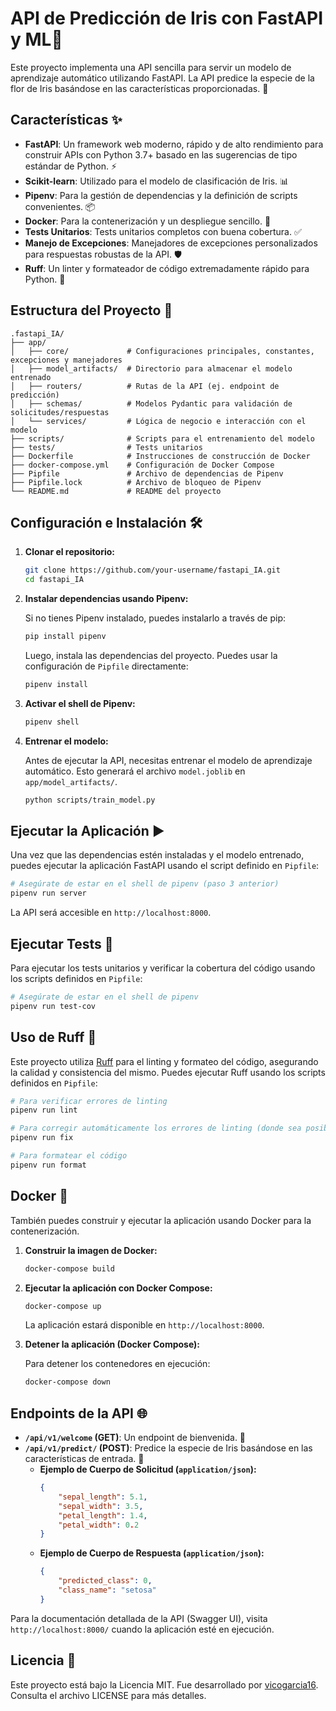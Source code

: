 # API de Predicción de Iris con FastAPI y ML🌸

Este proyecto implementa una API sencilla para servir un modelo de aprendizaje automático utilizando FastAPI. La API predice la especie de la flor de Iris basándose en las características proporcionadas. 🚀

## Características ✨

-   **FastAPI**: Un framework web moderno, rápido y de alto rendimiento para construir APIs con Python 3.7+ basado en las sugerencias de tipo estándar de Python. ⚡
-   **Scikit-learn**: Utilizado para el modelo de clasificación de Iris. 📊
-   **Pipenv**: Para la gestión de dependencias y la definición de scripts convenientes. 📦
-   **Docker**: Para la contenerización y un despliegue sencillo. 🐳
-   **Tests Unitarios**: Tests unitarios completos con buena cobertura. ✅
-   **Manejo de Excepciones**: Manejadores de excepciones personalizados para respuestas robustas de la API. 🛡️
-   **Ruff**: Un linter y formateador de código extremadamente rápido para Python. 🧹

## Estructura del Proyecto 📁

```
.fastapi_IA/
├── app/
│   ├── core/             # Configuraciones principales, constantes, excepciones y manejadores
│   ├── model_artifacts/  # Directorio para almacenar el modelo entrenado
│   ├── routers/          # Rutas de la API (ej. endpoint de predicción)
│   ├── schemas/          # Modelos Pydantic para validación de solicitudes/respuestas
│   └── services/         # Lógica de negocio e interacción con el modelo
├── scripts/              # Scripts para el entrenamiento del modelo
├── tests/                # Tests unitarios
├── Dockerfile            # Instrucciones de construcción de Docker
├── docker-compose.yml    # Configuración de Docker Compose
├── Pipfile               # Archivo de dependencias de Pipenv
├── Pipfile.lock          # Archivo de bloqueo de Pipenv
└── README.md             # README del proyecto
```

## Configuración e Instalación 🛠️

1.  **Clonar el repositorio:**

    ```bash
    git clone https://github.com/your-username/fastapi_IA.git
    cd fastapi_IA
    ```

2.  **Instalar dependencias usando Pipenv:**

    Si no tienes Pipenv instalado, puedes instalarlo a través de pip:
    ```bash
    pip install pipenv
    ```

    Luego, instala las dependencias del proyecto. Puedes usar la configuración de `Pipfile` directamente:
    ```bash
    pipenv install
    ```

3.  **Activar el shell de Pipenv:**

    ```bash
    pipenv shell
    ```

4.  **Entrenar el modelo:**

    Antes de ejecutar la API, necesitas entrenar el modelo de aprendizaje automático. Esto generará el archivo `model.joblib` en `app/model_artifacts/`.
    ```bash
    python scripts/train_model.py
    ```

## Ejecutar la Aplicación ▶️

Una vez que las dependencias estén instaladas y el modelo entrenado, puedes ejecutar la aplicación FastAPI usando el script definido en `Pipfile`:

```bash
# Asegúrate de estar en el shell de pipenv (paso 3 anterior)
pipenv run server
```

La API será accesible en `http://localhost:8000`.

## Ejecutar Tests 🧪

Para ejecutar los tests unitarios y verificar la cobertura del código usando los scripts definidos en `Pipfile`:

```bash
# Asegúrate de estar en el shell de pipenv
pipenv run test-cov
```

## Uso de Ruff 🐶

Este proyecto utiliza [Ruff](https://beta.ruff.rs/docs/) para el linting y formateo del código, asegurando la calidad y consistencia del mismo. Puedes ejecutar Ruff usando los scripts definidos en `Pipfile`:

```bash
# Para verificar errores de linting
pipenv run lint

# Para corregir automáticamente los errores de linting (donde sea posible)
pipenv run fix

# Para formatear el código
pipenv run format
```

## Docker 🐳

También puedes construir y ejecutar la aplicación usando Docker para la contenerización.

1.  **Construir la imagen de Docker:**

    ```bash
    docker-compose build
    ```

2.  **Ejecutar la aplicación con Docker Compose:**

    ```bash
    docker-compose up
    ```

    La aplicación estará disponible en `http://localhost:8000`.

3.  **Detener la aplicación (Docker Compose):**

    Para detener los contenedores en ejecución:
    ```bash
    docker-compose down
    ```

## Endpoints de la API 🌐

-   **`/api/v1/welcome` (GET)**: Un endpoint de bienvenida. 👋
-   **`/api/v1/predict/` (POST)**: Predice la especie de Iris basándose en las características de entrada. 🔮
    -   **Ejemplo de Cuerpo de Solicitud (`application/json`):**
        ```json
        {
            "sepal_length": 5.1,
            "sepal_width": 3.5,
            "petal_length": 1.4,
            "petal_width": 0.2
        }
        ```
    -   **Ejemplo de Cuerpo de Respuesta (`application/json`):**
        ```json
        {
            "predicted_class": 0,
            "class_name": "setosa"
        }
        ```

Para la documentación detallada de la API (Swagger UI), visita `http://localhost:8000/` cuando la aplicación esté en ejecución.

## Licencia 📄

Este proyecto está bajo la Licencia MIT. Fue desarrollado por [vicogarcia16](https://github.com/vicogarcia16). Consulta el archivo LICENSE para más detalles.
